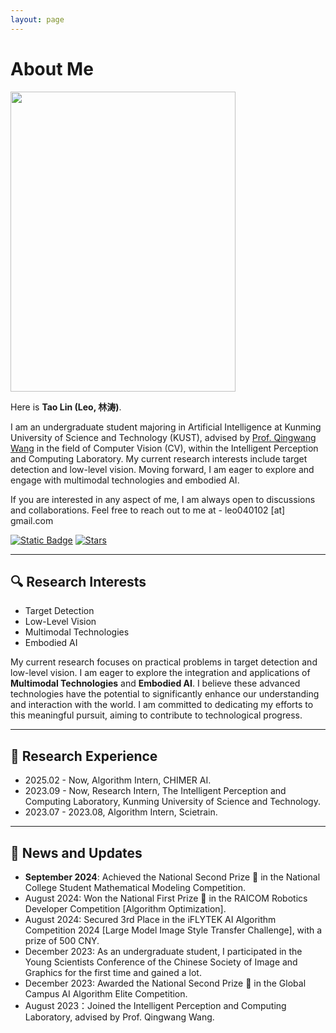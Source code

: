 ```yaml
---
layout: page
---
```


# About Me

<img src="https://lintao.online/image.png" class="floatpic" width="360" height="480">

Here is **Tao Lin (Leo, 林涛)**.

I am an undergraduate student majoring in Artificial Intelligence at Kunming University of Science and Technology (KUST), advised by [Prof. Qingwang Wang](https://xzy.kust.edu.cn/info/1127/2815.htm) in the field of Computer Vision (CV), within the Intelligent Perception and Computing Laboratory. My current research interests include target detection and low-level vision. Moving forward, I am eager to explore and engage with multimodal technologies and embodied AI.

If you are interested in any aspect of me, I am always open to discussions and collaborations. Feel free to reach out to me at - leo040102 [at] gmail.com

[![Static Badge](https://img.shields.io/badge/Just%20contact%20me-WeChat-green?labelColor=gray)](https://123pyLeo.github.io/images/my_wechat.jpg)  [![Stars](https://img.shields.io/github/stars/123pyLeo?style=social)](https://github.com/123pyLeo) 

---

## 🔍 Research Interests

- Target Detection
- Low-Level Vision
- Multimodal Technologies
- Embodied AI

My current research focuses on practical problems in target detection and low-level vision. I am eager to explore the integration and applications of **Multimodal Technologies** and **Embodied AI**. I believe these advanced technologies have the potential to significantly enhance our understanding and interaction with the world. I am committed to dedicating my efforts to this meaningful pursuit, aiming to contribute to technological progress.

---

## 💼 Research Experience

- 2025.02 - Now, Algorithm Intern, CHIMER AI.
- 2023.09 - Now, Research Intern, The Intelligent Perception and Computing Laboratory, Kunming University of Science and Technology.
- 2023.07 - 2023.08, Algorithm Intern, Scietrain.

---

## 📰 News and Updates

- **September 2024**: Achieved the National Second Prize 🥈 in the National College Student Mathematical Modeling Competition.
- August 2024: Won the National First Prize 🥇 in the RAICOM Robotics Developer Competition [Algorithm Optimization].
- August 2024: Secured 3rd Place in the iFLYTEK AI Algorithm Competition 2024 [Large Model Image Style Transfer Challenge], with a prize of 500 CNY.
- December 2023: As an undergraduate student, I participated in the Young Scientists Conference of the Chinese Society of Image and Graphics for the first time and gained a lot.
- December 2023: Awarded the National Second Prize 🥈 in the Global Campus AI Algorithm Elite Competition.
- August 2023：Joined the Intelligent Perception and Computing Laboratory, advised by Prof. Qingwang Wang.
<br>

<!--
<blockquote class="twitter-tweet"><p lang="en" dir="ltr">Thrilled to be an AAAI-UC Scholar at <a href="https://twitter.com/hashtag/AAAI24?src=hash&amp;ref_src=twsrc%5Etfw">#AAAI24</a>, thanks to <a href="https://twitter.com/hashtag/AAAI?src=hash&amp;ref_src=twsrc%5Etfw">#AAAI</a> &amp; <a href="https://twitter.com/hashtag/GoogleExploreCSR?src=hash&amp;ref_src=twsrc%5Etfw">#GoogleExploreCSR</a> for the sponsorship. Grateful for the knowledge gained and new friendships formed.<br><br>Wonderful trip in Vancouver. Looking forward to staying connected with all.<a href="https://twitter.com/hashtag/AAAI24?src=hash&amp;ref_src=twsrc%5Etfw">#AAAI24</a> <a href="https://twitter.com/hashtag/Vancouver?src=hash&amp;ref_src=twsrc%5Etfw">#Vancouver</a> <a href="https://twitter.com/hashtag/GoogleExploreCSR?src=hash&amp;ref_src=twsrc%5Etfw">#GoogleExploreCSR</a> <a href="https://t.co/wUQUp8XlSM">pic.twitter.com/wUQUp8XlSM</a></p>&mdash; Hanlin CAI (seeking a PhD position 2025) (@lancecai2002) <a href="https://twitter.com/lancecai2002/status/1762210025173344260?ref_src=twsrc%5Etfw">February 26, 2024</a></blockquote> <script async src="https://platform.twitter.com/widgets.js" charset="utf-8"></script>

[![Follow](https://img.shields.io/github/followers/123pyLeo?style=social&label=Follow)](https://github.com/123pyLeo?tab=followers)
-->

